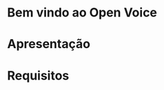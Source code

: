 <H1>Bem vindo ao Open Voice</H1>



<h1 align="center">
  <h1>Apresentação</h1>
</h1>


<h1>Requisitos</h1>
